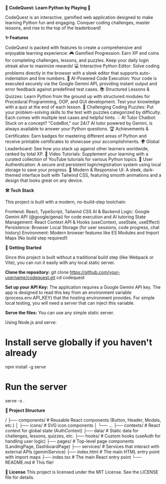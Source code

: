 **🚀 CodeQuest: Learn Python by Playing 🐍**

CodeQuest is an interactive, gamified web application designed to make learning Python fun and engaging. Conquer coding challenges, master lessons, and rise to the top of the leaderboard!

**✨ Features**

CodeQuest is packed with features to create a comprehensive and enjoyable learning experience:
🎮 Gamified Progression: Earn XP and coins for completing challenges, lessons, and puzzles. Keep your daily login streak alive to maximize rewards!
💻 Interactive Python Editor: Solve coding problems directly in the browser with a sleek editor that supports auto-indentation and line numbers.
🤖 AI-Powered Code Execution: Your code is executed securely via the Google Gemini API, providing instant output and error feedback against predefined test cases.
📚 Structured Lessons & Quizzes: Learn Python from the ground up with structured modules for Procedural Programming, OOP, and GUI development. Test your knowledge with a quiz at the end of each lesson.
🧩 Challenging Coding Puzzles: Put your problem-solving skills to the test with puzzles categorized by difficulty. Each comes with multiple test cases and helpful hints.
💡 AI Tutor Chatbot: Stuck on a concept? "CodeBot," our 24/7 AI tutor powered by Gemini, is always available to answer your Python questions.
🏆 Achievements & Certificates: Earn badges for mastering different areas of Python and receive printable certificates to showcase your accomplishments.
🌍 Global Leaderboard: See how you stack up against other learners worldwide, ranked by total XP.
🎥 Video Tutorials: Supplement your learning with a curated collection of YouTube tutorials for various Python topics.
🔐 User Authentication: A secure and persistent login/registration system using local storage to save your progress.
📱 Modern & Responsive UI: A sleek, dark-themed interface built with Tailwind CSS, featuring smooth animations and a design that looks great on any device.

**🛠️ Tech Stack**

This project is built with a modern, no-build-step toolchain:

Frontend: React, TypeScript, Tailwind CSS
AI & Backend Logic: Google Gemini API (@google/genai) for code execution and AI tutoring
State Management: React Context API & Hooks (useContext, useState, useEffect)
Persistence: Browser Local Storage (for user sessions, code progress, chat history)
Environment: Modern browser features like ES Modules and Import Maps (No build step required!)

**🚀 Getting Started**

Since this project is built without a traditional build step (like Webpack or Vite), you can run it easily with any local static server.

**Clone the repository:**
git clone https://github.com/your-username/codequest.git
cd codequest

**Set up your API Key:**
The application requires a Google Gemini API key. The app is designed to read this key from an environment variable (process.env.API_KEY) that the hosting environment provides. For simple local testing, you will need a server that can inject this variable.

**Serve the files:**
You can use any simple static server.

Using Node.js and serve:

# Install serve globally if you haven't already
npm install -g serve

# Run the server
serve -s .

**📂 Project Structure**

/
├── components/       # Reusable React components (Button, Header, Modals, etc.)
│   ├── icons/        # SVG icon components
│   └── ...
├── contexts/         # React context for global state (AuthContext)
├── data/             # Static data for challenges, lessons, quizzes, etc.
├── hooks/            # Custom hooks (useAuth for handling user logic)
├── pages/            # Top-level page components (LandingPage, DashboardPage)
├── services/         # Services that interact with external APIs (geminiService)
├── index.html        # The main HTML entry point with import maps
├── index.tsx         # The main React entry point
└── README.md         # This file!

**📜 License**
This project is licensed under the MIT License. See the LICENSE file for details.
